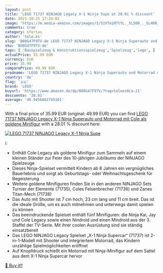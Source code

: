 ```yaml
---
layout: post
title: 'LEGO 71737 NINJAGO Legacy X-1 Ninja Supe at 28.01 % discount'
date: 2021-10-25 17:24:02
image: 'https://m.media-amazon.com/images/I/51VTeiM7tYL._SL500_._SL400_.jpg'
comments: true
category: ofertas
author: 'tole.es'
slug: 'B08G47F9TV-de LEGO 71737 NINJAGO Legacy X-1 Ninja Superauto und Motorrad...'
sku: 'B08G47F9TV-de'
tags: [ 'Bauspielzeug & Konstruktionsspielzeug','Spielzeug','lego', ]
actualPrice: 35.99 EUR
currency: EUR
price: 35.99
comparePrice: 49.99 EUR
prodname: 'LEGO 71737 NINJAGO Legacy X-1 Ninja Superauto und Motorrad mit Cole als goldene Minifigur'
country: 'de'
flag: '🇩🇪'
brand: 'LEGO'
buyurl: 'https://www.amazon.de/dp/B08G47F9TV/?tag=tolees0ca-21'
descuento: '28.01'
average: '40.9456862745101'
---
```


With a final price of 35.99 EUR (original: 49.99 EUR) you can find [LEGO 71737 NINJAGO Legacy X-1 Ninja Superauto und Motorrad mit Cole als goldene Minifigur](https://www.amazon.de/dp/B08G47F9TV/?tag=tolees0ca-21) with a  28.01 % discount here:

[![LEGO 71737 NINJAGO Legacy X-1 Ninja Supe](https://m.media-amazon.com/images/I/51VTeiM7tYL._SL500_._SL400_.jpg)](https://www.amazon.de/dp/B08G47F9TV/?tag=tolees0ca-21)

ℹ️:

- Enthält Cole Legacy als goldene Minifigur zum Sammeln auf einem kleinen Ständer zur Feier des 10-jährigen Jubiläums der NINJAGO Spielzeuge
- Dieses Ninja-Spielset vermittelt Kindern ab 8 Jahren ein vergnügliches Bauerlebnis und sorgt als Geburtstags- oder Weihnachtsgeschenk für Begeisterung
- Weitere goldene Minifiguren finden Sie in den anderen NINJAGO Sets Turnier der Elemente (71735), Coles Felsenbrecher (71736) und Zanes Titan-Mech (71738)
- Das Auto mit Shooter ist 7 cm hoch, 23 cm lang und 11 cm breit. Das ist die ideale Größe, um es auch mitnehmen und unterwegs damit spielen zu können
- Das beeindruckende Spielset enthält fünf Minifiguren: die Ninja Kai, Jay und Cole Legacy sowie einen Nindroid und einen Mindroid aus der 3. Staffel der TV-Serie. Mit ihrer coolen Ausrüstung sind sie ständig einsatzbereit
- Das LEGO NINJAGO Legacy Spielset „X-1 Ninja Supercar“ (71737) ist 2-in-1-Modell mit Shooter und integriertem Motorrad, das Kindern unzählige Spielmöglichkeiten eröffnet
- Auf Knopfdruck schießt ein Motorrad mit Ninja-Minifigur auf dem Sattel aus dem X-1 Ninja Supercar hervor

[🛒 Buy it!!](https://www.amazon.de/dp/B08G47F9TV/?tag=tolees0ca-21)
